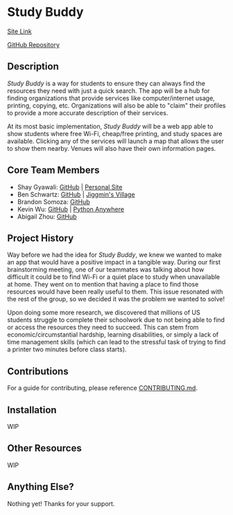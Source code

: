 # Study Buddy

[Site Link](https://dolphin-app-tj6ou.ondigitalocean.app/)

[GitHub Repository](https://github.com/agiledev-students-fall2022/final-project-team-study-buddy)

## Description

*Study Buddy* is a way for students to ensure they can always find the resources they need with just a quick search. The app will be a hub for finding organizations that provide services like computer/internet usage, printing, copying, etc. Organizations will also be able to "claim" their profiles to provide a more accurate description of their services.

At its most basic implementation, *Study Buddy* will be a web app able to show students where free Wi-Fi, cheap/free printing, and study spaces are available. Clicking any of the services will launch a map that allows the user to show them nearby. Venues will also have their own information pages.

## Core Team Members

- Shay Gyawali: [GitHub](https://github.com/shaygyawali) | [Personal Site](http://shaygyawali.me)
- Ben Schwartz: [GitHub](https://github.com/bls1999) | [Jiggmin's Village](https://jiggmin2.com/)
- Brandon Somoza: [GitHub](https://github.com/BrandonSomoza)
- Kevin Wu: [GitHub](https://github.com/kevin1289) | [Python Anywhere](https://kevinwu.pythonanywhere.com/)
- Abigail Zhou: [GitHub](https://github.com/abigailzhou03)

## Project History

Way before we had the idea for *Study Buddy*, we knew we wanted to make an app that would have a positive impact in a tangible way. During our first brainstorming meeting, one of our teammates was talking about how difficult it could be to find Wi-Fi or a quiet place to study when unavailable at home. They went on to mention that having a place to find those resources would have been really useful to them. This issue resonated with the rest of the group, so we decided it was the problem we wanted to solve!

Upon doing some more research, we discovered that millions of US students struggle to complete their schoolwork due to not being able to find or access the resources they need to succeed. This can stem from economic/circumstantial hardship, learning disabilities, or simply a lack of time management skills (which can lead to the stressful task of trying to find a printer two minutes before class starts).

## Contributions

For a guide for contributing, please reference [CONTRIBUTING.md](https://github.com/agiledev-students-fall2022/final-project-team-study-buddy/blob/master/CONTRIBUTING.md).

## Installation

WIP

## Other Resources

WIP

## Anything Else?

Nothing yet! Thanks for your support.